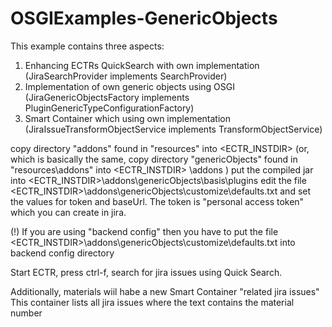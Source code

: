 # OSGIExamples-GenericObjects

This example contains three aspects:

1. Enhancing ECTRs QuickSearch with own implementation (JiraSearchProvider implements SearchProvider)
2. Implementation of own generic objects using OSGI (JiraGenericObjectsFactory implements
   PluginGenericTypeConfigurationFactory)
3. Smart Container which using own implementation (JiraIssueTransformObjectService implements TransformObjectService)

copy directory "addons" found in "resources" into <ECTR_INSTDIR>
(or, which is basically the same, copy directory "genericObjects" found in "resources\addons" into <ECTR_INSTDIR>
\addons )
put the compiled jar into <ECTR_INSTDIR>\addons\genericObjects\basis\plugins
edit the file <ECTR_INSTDIR>\addons\genericObjects\customize\defaults.txt
and set the values for token and baseUrl.
The token is "personal access token" which you can create in jira.

(!) If you are using "backend config" then you have to put the file
<ECTR_INSTDIR>\addons\genericObjects\customize\defaults.txt into backend config directory

Start ECTR, press ctrl-f, search for jira issues using Quick Search.

Additionally, materials wiil habe a new Smart Container "related jira issues"
This container lists all jira issues where the text contains the material number


